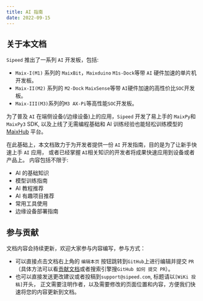```yaml
---
title: AI 指南
date: 2022-09-15
---
```



## 关于本文档

`Sipeed` 推出了一系列 `AI` 开发板，包括:
* `Maix-I(M1)` 系列的 `MaixBit`，`Maixduino` `M1s-Dock`等带 `AI` 硬件加速的单片机开发板。
* `Maix-II(M2)` 系列的 `M2-Dock` `MaixSense`等带 `AI`硬件加速的高性价比`SOC`开发板。
* `Maix-III(M3)`系列的`M3 AX-Pi`等高性能`SOC`开发板。

为了普及 `AI` 在端侧设备(/边缘设备)上的应用，`Sipeed` 开发了易上手的 `MaixPy`和`MaixPy3` SDK, 以及上线了无需编程基础和 AI 训练经验也能轻松训练模型的 [MaixHub](https://maixhub.com/) 平台。

在此基础上，本文档致力于为开发者提供一份 `AI` 开发指南，目的是为了让新手快速上手 `AI` 应用， 或者已经掌握 `AI`相关知识的开发者将成果快速应用到设备或者产品上。
内容包括不限于:
* AI 的基础知识
* 模型训练指南
* AI 教程推荐
* AI 有趣项目推荐
* 常用工具使用
* 边缘设备部署指南


## 参与贡献

文档内容会持续更新，欢迎大家参与内容编写，参与方式：

* 可以直接点击文档右上角的 `编辑本页` 按钮跳转到`GitHub`上进行编辑并提交 `PR`（具体方法可以看[贡献文档](/share_docs/zh/)或者搜索引擎搜`GitHub 如何 提交 PR`）。
* 也可以直接发送更改建议或者投稿到`support@sipeed.com`, 标题请以`[WiKi 投稿]`开头， 正文需要注明作者，以及需要修改的页面位置和内容，方便我们快速将您的内容更新到文档。


